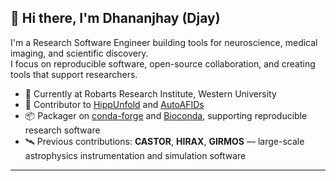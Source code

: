## 👋 Hi there, I'm Dhananjhay (Djay)

I'm a Research Software Engineer building tools for neuroscience, medical imaging, and scientific discovery.  
I focus on reproducible software, open-source collaboration, and creating tools that support researchers.

- 🔬 Currently at Robarts Research Institute, Western University  
- 🧠 Contributor to [HippUnfold](https://github.com/khanlab/hippunfold) and [AutoAFIDs](https://github.com/afids/autoafids)  
- 📦 Packager on [conda-forge](https://github.com/conda-forge) and [Bioconda](https://github.com/bioconda), supporting reproducible research software  
- 🛰️ Previous contributions: **CASTOR**, **HIRAX**, **GIRMOS** — large-scale astrophysics instrumentation and simulation software

--- 
